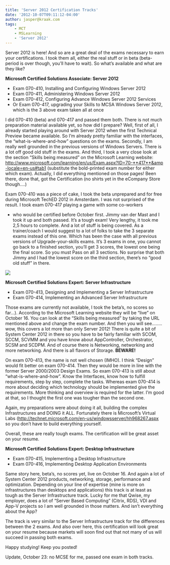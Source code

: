 ```yaml
---
title: 'Server 2012 Certification Tracks'
date: '2012-10-07T09:11:12-04:00'
author: jasper@kraak.com
tags:
    - MCT
    - MSLearning
    - 'Server 2012'
---
```


Server 2012 is here! And so are a great deal of the exams necessary to earn your certifications. I took them all, either the real stuff or in beta (beta-period is over though, you’ll have to wait). So what’s available and what are they like?

**Microsoft Certified Solutions Associate: Server 2012**

- Exam 070-410, Installing and Configuring Windows Server 2012
- Exam 070-411, Administering Windows Server 2012
- Exam 070-412, Configuring Advance Windows Server 2012 Services
- Or Exam 070-417, upgrading your Skills to MCSA Windows Server 2012, which is the 3 above exam taken all at once

I did 070-410 (beta) and 070-417 and passed them both. There is not much preparation material available yet, so how did I prepare? Well, first of all, I already started playing around with Server 2012 when the first Technical Preview became available. So I’m already pretty familiar with the interfaces, the “what-is-where-and-how” questions on the exams. Secondly, I am really well grounded in the previous versions of Windows Servers. There is a lot off good old stuff in the exams. And third, I took a very close look at the section “Skills being measured” on the Microsoft Learning website: [http://www.microsoft.com/learning/en/us/Exam.aspx?ID=70-**417**&amp
-locale=en-us#tab1](http://www.microsoft.com/learning/en/us/Exam.aspx?ID=70-417&locale=en-us#tab1) (substitute the bold-printed exam number for either which exam). Actually, I did everything mentioned on those pages! Been there, done that, got the Certification (no shirts yet in the eCompany Store though….)

Exam 070-410 was a piece of cake, I took the beta unprepared and for free during Microsoft TechED 2012 in Amsterdam. I was not surprised of the result. I took exam 070-417 playing a game with some co-workers
- who would be certified before October first. Jimmy van der Mast and I took it up and both passed. It’s a tough exam! Very lengthy, it took me 2,5 hours to complete. And a lot of stuff is being covered. As a trainer/coach I would suggest to a lot of folks to take the 3 separate exams instead of this one. Which has been the case with all previous versions of Upgrade-your-skills exams. It’s 3 exams in one, you cannot go back to a finished section, you’ll get 3 scores, the lowest one being the final score. So you must Pass on all 3 sections. No surprise that both Jimmy and I had the lowest score on the third section, there’s no “good old stuff” in there.

![](http://www.kraak.com/wp-content/uploads/2012/10/100712_0710_Server2012C1.png)

**Microsoft Certified Solutions Expert: Server Infrastructure**

- Exam 070-413, Designing and Implementing a Server Infrastructure
- Exam 070-414, Implementing an Advanced Server Infrastructure

Those exams are currently not available, I took the beta’s, no scores so far…). According to the Microsoft Learning website they will be “live” on October 16. You can look at the “Skills being measured” by taking the URL mentioned above and change the exam number. And then you will see…….. wow, this covers a lot more than only Server 2012! There is quite a bit of System Center 2012 in there so you have to be fairly familiar with SCOM, SCCM, SCVMM and you have know about AppController, Orchestrator, SCSM and SCDPM. And of course there is Networking, networking and more networking. And there is all flavors of Storage. **BEWARE!**

On exam 070-413, the name is not well chosen (IMHO). I think “Design” would fit better on exam 070-414. Then they would be more in line with the former Server 2000/2003 Design Exams. So exam 070-413 is still about “what-is-where-and-how”. Know the Interfaces, know how to fulfill requirements, step by step, complete the tasks. Whereas exam 070-414 is more about deciding which technology should be implemented give the requirements. More thinking and overview is required for the latter. I’m good at that, so I thought the first one was tougher than the second one.

Again, my preparations were about doing it all, building the complex Infrastructures and DOING it ALL. Fortunately there is Microsoft’s Virtual Labs (<http://technet.microsoft.com/en-us/windowsserver/hh968267.aspx> so you don’t have to build everything yourself.

Overall, these are really tough exams. The certification will be great asset on your resume.

**Microsoft Certified Solutions Expert: Desktop Infrastructure**

- Exam 070-415, Implementing a Desktop Infrastructure
- Exam 070-416, Implementing Desktop Application Environments

Same story here, beta’s, no scores yet, live on October 16. And again a lot of System Center 2012 products, networking, storage, performance and optimization. Depending on your line of expertise (mine is more on infrastructures than desktops and applications) this track is at least as tough as the Server Infrastructure track. Lucky for me that Qwise, my employer, does a lot of “Server Based Computing” (Citrix, RDS), VDI and App-V projects so I am well grounded in those matters. And isn’t everything about the App?

The track is very similar to the Server Infrastructure track for the differences between the 2 exams. And also over here, this certification will look great on your resume because markets will soon find out that not many of us will succeed in passing both exams.

Happy studying! Keep you posted!

Update, October 23: no MCSE for me, passed one exam in both tracks.
